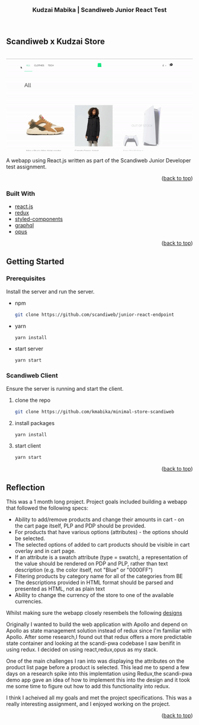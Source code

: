 <div id="top"></div>

<br />
<div align="center">
  <h3 align="center">Kudzai Mabika | Scandiweb Junior React Test</h3>
</div>
<br />

## Scandiweb x Kudzai Store

<br/>

<img src="./public/images/demo.gif">

A webapp using React.js written as part of the Scandiweb Junior Developer test assignment.

<p align="right">(<a href="#top">back to top</a>)</p>


### Built With

* [react.js](https://reactjs.org/)
* [redux](https://redux.js.org/)
* [styled-components](https://styled-components.com/docs)
* [graphql](https://graphql.org/)
* [opus](https://github.com/tilework/opus)


<p align="right">(<a href="#top">back to top</a>)</p>

## Getting Started

### Prerequisites

Install the server and run the server.

* npm
  ```sh
  git clone https://github.com/scandiweb/junior-react-endpoint
  ```
* yarn 
  ```sh
  yarn install 
  ```
* start server
  ```sh
  yarn start
  ```

### Scandiweb Client
Ensure the server is running and start the client.

1. clone the repo
   ```sh
   git clone https://github.com/kmabika/minimal-store-scandiweb
   ```
2. install packages
   ```sh
   yarn install
   ```
3. start client
   ```sh
   yarn start
   ```

<p align="right">(<a href="#top">back to top</a>)</p>

## Reflection

This was a 1 month long project. Project goals included building a webapp that followed the following specs: 

- Ability to add/remove products and change their amounts in cart - on the cart page itself, PLP and PDP should be provided.
- For products that have various options (attributes) - the options should be selected.
- The selected options of added to cart products should be visible in cart overlay and in cart page.
- If an attribute is a swatch attribute (type = swatch), a representation of the value should be rendered on PDP and PLP, rather than text description (e.g. the color itself, not "Blue" or "0000FF")
- Filtering products by category name for all of the categories from BE
- The descriptions provided in HTML format should be parsed and presented as HTML, not as plain text
- Ability to change the currency of the store to one of the available currencies.

Whilst making sure the webapp closely resembels the following [designs](https://www.figma.com/file/38MTfcwlMMF3hI1TB8l5yp/Junior-Frontend-Test-Designs-(Public)-(Copy)?node-id=0%3A1)


Originally I wanted to build the web application with Apollo and depend on Apollo as state management solution instead of redux since I'm familiar with Apollo. After some research,I found out that redux offers a more predictable state container and looking at the scandi-pwa codebase I saw benifit in using redux. I decided on using react,redux,opus as my stack.

One of the main challenges I ran into was displaying the attributes on the product list page before a product is selected. This lead me to spend a few days on a research spike into this implemtation using Redux,the scandi-pwa demo app gave an idea of how to implement this into the design and it took me some time to figure out how to add this functionality into redux.

I think I acheived all my goals and met the project specifications.  This was a really interesting assignment, and I enjoyed working on the project.
<p align="right">(<a href="#top">back to top</a>)</p>